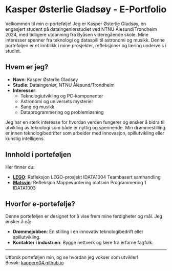 # Kasper Østerlie Gladsøy - E-Portfolio

Velkommen til min e-portefølje! Jeg er Kasper Østerlie Gladsøy, en engasjert student på dataingeniørstudiet ved NTNU Ålesund/Trondheim 2024, med tidligere utdanning fra Byåsen videregående skole. Mine interesser spenner fra teknologi og dataspill til astronomi og musikk. Denne porteføljen er et innblikk i mine prosjekter, refleksjoner og læring underveis i studiet.

## Hvem er jeg?

- **Navn**: Kasper Østerlie Gladsøy  
- **Studie**: Dataingeniør, NTNU Ålesund/Trondheim  
- **Interesser**:  
  - Teknologiutvikling og PC-komponenter  
  - Astronomi og universets mysterier  
  - Sang og musikk  
  - Dataprogrammering og problemløsning  

Jeg har en sterk interesse for hvordan verden fungerer og ønsker å bidra til utvikling av teknologi som både er nyttig og spennende. Min drømmestilling er innen teknologibedrifter som arbeider med innovasjon, spillutvikling eller kunstig intelligens.

## Innhold i porteføljen

Her finner du:
- **[LEGO](idata1004lego.md)**: Refleksjon LEGO-prosjekt IDATA1004 Teambasert samhandling 
- **[Matsvin](idata1003matsvin.md)**: Refleksjon Mappevurdering matsvin Programmering 1 IDATA1003 

## Hvorfor e-portefølje?
Denne porteføljen er designet for å vise frem mine ferdigheter og mål. Jeg ønsker å nå:
- **Drømmejobben**: En stilling i en innovativ teknologibedrift eller spillutvikling.
- **Kontakter i industrien**: Bygge nettverk og lære fra erfarne fagfolk.

---

Utforsk porteføljen min, og se hvordan jeg vokser som utvikler!  
Besøk: [kappern04.github.io](https://kappern04.github.io/)

